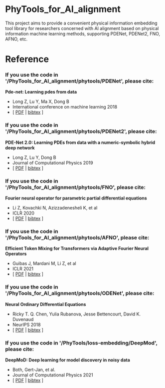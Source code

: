 # PhyTools_for_AI_alignment
This project aims to provide a convenient physical information embedding tool library for researchers concerned with AI alignment based on physical information machine learning methods, supporting PDENet, PDENet2, FNO, AFNO, etc.


# Reference
### If you use the code in '/PhyTools_for_AI_alignment/phytools/PDENet', please cite:

**Pde-net: Learning pdes from data** 

- Long Z, Lu Y, Ma X, Dong B
- International conference on machine learning 2018
- [ [PDF](http://proceedings.mlr.press/v80/long18a/long18a.pdf) | [bibtex](https://scholar.googleusercontent.com/scholar.bib?q=info:KW7G5ZqtD6gJ:scholar.google.com/&output=citation&scisdr=CgWA1LDyEJ_Y5qRtd8o:AAGBfm0AAAAAZARrb8q8Bp-YTbVLUxg6k1WnA04yh8tj&scisig=AAGBfm0AAAAAZARrb_9Zm9dEtLa90PZz11V7zasbeq0a&scisf=4&ct=citation&cd=-1&hl=zh-CN) ]

### If you use the code in '/PhyTools_for_AI_alignment/phytools/PDENet2', please cite:

**PDE-Net 2.0: Learning PDEs from data with a numeric-symbolic hybrid deep network** 

- Long Z, Lu Y, Dong B
- Journal of Computational Physics 2019
- [ [PDF](https://arxiv.org/pdf/1812.04426.pdf) | [bibtex](https://scholar.googleusercontent.com/scholar.bib?q=info:Z01UFVfNxnUJ:scholar.google.com/&output=citation&scisdr=CgWA1IZBEJ_Y5qRzoRM:AAGBfm0AAAAAZAR1uRNpvQgoK1TzB53T2QhTnrOHJjxs&scisig=AAGBfm0AAAAAZAR1uc1111l3T4rErHTpFAtvRa1hNSXn&scisf=4&ct=citation&cd=-1&hl=zh-CN) ]


### If you use the code in '/PhyTools_for_AI_alignment/phytools/FNO', please cite:

**Fourier neural operator for parametric partial differential equations** 

- Li Z, Kovachki N, Azizzadenesheli K, et al
- ICLR 2020
- [ [PDF](https://arxiv.org/pdf/2010.08895.pdf?trk=public_post_comment-text) | [bibtex](https://scholar.googleusercontent.com/scholar.bib?q=info:fI2-mHuyzawJ:scholar.google.com/&output=citation&scisdr=CgWA1LfyEJ_Y5qR4HUw:AAGBfm0AAAAAZAR-BUxuYRPwgQgAV4653HiSU5OTguri&scisig=AAGBfm0AAAAAZAR-BdlR-chaKC2ZUiPHI8BmDpvsUtfy&scisf=4&ct=citation&cd=-1&hl=zh-CN) ]


### If you use the code in '/PhyTools_for_AI_alignment/phytools/AFNO', please cite:

**Efficient Token Mixing for Transformers via Adaptive Fourier Neural Operators** 

- Guibas J, Mardani M, Li Z, et al
- ICLR 2021
- [ [PDF](https://openreview.net/pdf?id=EXHG-A3jlM) | [bibtex](https://scholar.googleusercontent.com/scholar.bib?q=info:-pkJFZnHN-0J:scholar.google.com/&output=citation&scisdr=Cpt_I16bEL-itpvcqnA:AJ9-iYsAAAAAZDvasnBkDImWRHJ5-cS70USNPyU&scisig=AJ9-iYsAAAAAZDvasrzzSYDwExb7RE3VrNcHtu0&scisf=4&ct=citation&cd=-1&hl=en) ]


### If you use the code in '/PhyTools_for_AI_alignment/phytools/ODENet', please cite:

**Neural Ordinary Differential Equations** 

- Ricky T. Q. Chen, Yulia Rubanova, Jesse Bettencourt, David K. Duvenaud
- NeurIPS 2018
- [ [PDF](https://proceedings.neurips.cc/paper_files/paper/2018/file/69386f6bb1dfed68692a24c8686939b9-Paper.pdf) | [bibtex](https://proceedings.neurips.cc/paper_files/paper/2018/file/69386f6bb1dfed68692a24c8686939b9-Bibtex.bib) ]


### If you use the code in '/PhyTools/loss-embedding/DeepMod', please cite:

**DeepMoD: Deep learning for model discovery in noisy data** 

- Both, Gert-Jan, et al. 
- Journal of Computational Physics 2021
- [ [PDF](https://www.sciencedirect.com/science/article/pii/S0021999120307592) | [bibtex](https://scholar.googleusercontent.com/scholar.bib?q=info:Q4z6DBQoocwJ:scholar.google.com/&output=citation&scisdr=ClHXTf4TEOmtjuIKF1Q:AFWwaeYAAAAAZlMMD1Qz9DynR0afRcI1_v4x_5Q&scisig=AFWwaeYAAAAAZlMMDy0u7v6m5AgGvD5jP-HYz1o&scisf=4&ct=citation&cd=-1&hl=en) ]
